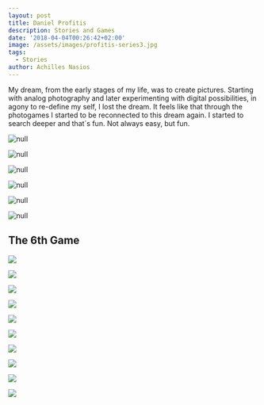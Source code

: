 ```yaml
---
layout: post
title: Daniel Profitis
description: Stories and Games
date: '2018-04-04T00:26:42+02:00'
image: /assets/images/profitis-series3.jpg
tags:
  - Stories
author: Achilles Nasios
---
```

My dream, from the early stages of my life, was to create pictures.
Starting with analog photography and later experimenting with digital possibilities, in agony to re-define my self, I lost the dream.
It feels like that through the photogames I started to be reconnected to this dream again. I started to search deeper and that´s fun. Not always easy, but fun.

![null](/assets/images/profitis-present.1.1.jpg#full)

![null](/assets/images/profitis-metafora1.jpg)

![null](/assets/images/profitis-metafora2.jpg)

![null](/assets/images/profitis-metafora3.jpg)

![null](/assets/images/profitis-metafora4.jpg)

![null](/assets/images/profitis-metafora5.jpg)





## The 6th Game



![](/assets/images/profitis-g61.jpg)

![](/assets/images/profitis-g62.jpg)

![](/assets/images/profitis-g63.jpg)

![](/assets/images/profitis-g64.jpg)

![](/assets/images/profitis-g65.jpg)

![](/assets/images/profitis-g66.jpg)

![](/assets/images/profitis-g67.jpg)

![](/assets/images/profitis-g68.jpg)

![](/assets/images/profitis-g69.jpg)

![](/assets/images/profitis-g610.jpg)
